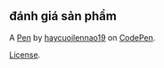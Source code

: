 đánh giá sản phẩm
-----------------


A [Pen](https://codepen.io/haycuoilennao19/pen/yLozKLm) by [haycuoilennao19](https://codepen.io/haycuoilennao19) on [CodePen](https://codepen.io).

[License](https://codepen.io/license/pen/yLozKLm).